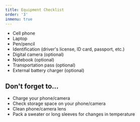 ```yaml
---
title: Equipment Checklist
order: '3'
inmenu: true
---
```



* Cell phone
* Laptop
* Pen/pencil
* Identification (driver's license, ID card, passport, etc.)
* Digital camera (optional)
* Notebook (optional)
* Transportation pass (optional)
* External battery charger (optional)

## Don't forget to...

* Charge your phone/camera
* Check storage space on your phone/camera
* Clean phone/camera lens
* Pack a sweater or long sleeves for changes in temperature
